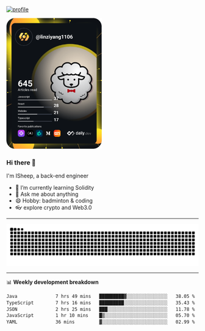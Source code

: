 [![profile](https://user-images.githubusercontent.com/54968314/208005045-e4b42f3b-833d-4242-bfcc-e764865553a2.svg)](https://www.calligrapher.ai/)

<a href="https://app.daily.dev/linziyang1106"><img src="/devcard.png" width="250" alt="ISheep's Dev Card"/></a>

### Hi there 🐏

I'm ISheep, a back-end engineer

- 🔭 I’m currently learning Solidity
- 💬 Ask me about anything
- 😄 Hobby: badminton & coding
- 👓 explore crypto and Web3.0

-------

![](https://raw.githubusercontent.com/ISheepp/ISheepp/output/github-contribution-grid-snake.svg)

-------

📊 **Weekly development breakdown**
<!--START_SECTION:waka-->

```txt
Java              7 hrs 49 mins   █████████▓░░░░░░░░░░░░░░░   38.05 %
TypeScript        7 hrs 16 mins   █████████░░░░░░░░░░░░░░░░   35.43 %
JSON              2 hrs 25 mins   ███░░░░░░░░░░░░░░░░░░░░░░   11.78 %
JavaScript        1 hr 10 mins    █▒░░░░░░░░░░░░░░░░░░░░░░░   05.70 %
YAML              36 mins         ▓░░░░░░░░░░░░░░░░░░░░░░░░   02.99 %
```

<!--END_SECTION:waka-->
